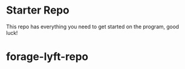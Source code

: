 # Starter Repo
This repo has everything you need to get started on the program, good luck!
# forage-lyft-repo
